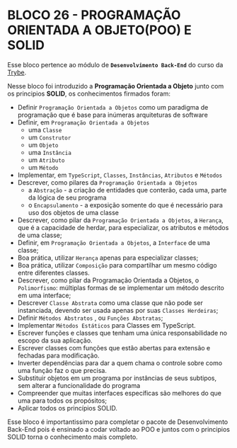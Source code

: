 # BLOCO 26 - PROGRAMAÇÃO ORIENTADA A OBJETO(POO) E SOLID

Esse bloco pertence ao módulo de **`Desenvolvimento Back-End`** do curso da [Trybe](https://www.betrybe.com/).

Nesse bloco foi introduzido a **Programação Orientada a Objeto** junto com os principios **SOLID**, os conhecimentos firmados foram:

- Definir `Programação Orientada a Objetos` como um paradigma de programação que é base para inúmeras arquiteturas de software
- Definir, em `Programação Orientada a Objetos`
  - uma `Classe`
  - um `Construtor`
  - um `Objeto`
  - uma `Instância`
  - um `Atributo`
  - um `Método`
- Implementar, em `TypeScript`, `Classes`, `Instâncias`, `Atributos` e `Métodos`
- Descrever, como pilares da `Programação Orientada a Objetos`
  - a `Abstração` - a criação de entidades que conterão, cada uma, parte da lógica de seu programa
  - o `Encapsulamento` - a exposição somente do que é necessário para uso dos objetos de uma classe
- Descrever, como pilar da `Programação Orientada a Objetos`, a `Herança`, que é a capacidade de herdar, para especializar, os atributos e métodos de uma classe;
- Definir, em `Programação Orientada a Objetos`, a `Interface` de uma classe;
- Boa prática, utilizar `Herança` apenas para especializar classes;
- Boa prática, utilizar `Composição` para compartilhar um mesmo código entre diferentes classes.
- Descrever, como pilar da Programação Orientada a Objetos, o `Polimorfismo`: múltiplas formas de se implementar um método descrito em uma interface;
- Descrever `Classe Abstrata` como uma classe que não pode ser instanciada, devendo ser usada apenas por suas `Classes Herdeiras`;
- Definir `Métodos Abstratos` , ou `Funções Abstratas`;
- Implementar `Métodos Estáticos` para Classes em TypeScript.
- Escrever funções e classes que tenham uma única responsabilidade no escopo da sua aplicação.
- Escrever classes com funções que estão abertas para extensão e fechadas para modificação.
- Inverter dependências para dar a quem chama o controle sobre como uma função faz o que precisa.
- Substituir objetos em um programa por instâncias de seus subtipos, sem alterar a funcionalidade do programa
- Compreender que muitas interfaces específicas são melhores do que uma para todos os propósitos;
- Aplicar todos os princípios SOLID.

Esse bloco é importantissimo para completar o pacote de Desenvolvimento Back-End pois é ensinado a codar voltado ao POO e juntos com o principios SOLID torna o conhecimento mais completo.